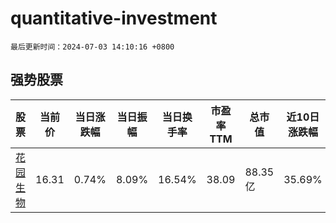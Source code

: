 # quantitative-investment

`最后更新时间：2024-07-03 14:10:16 +0800`

## 强势股票

|股票|当前价|当日涨跌幅|当日振幅|当日换手率|市盈率TTM|总市值|近10日涨跌幅|
|----|----|----|----|----|----|----|----|
|[花园生物](https://xueqiu.com/S/SZ300401)|16.31|0.74%|8.09%|16.54%|38.09|88.35亿|35.69%|
